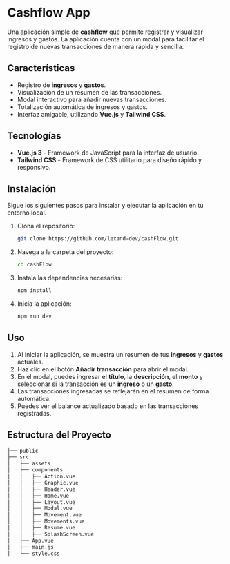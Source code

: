 # Cashflow App

Una aplicación simple de **cashflow** que permite registrar y visualizar ingresos y gastos. La aplicación cuenta con un modal para facilitar el registro de nuevas transacciones de manera rápida y sencilla.

## Características

- Registro de **ingresos** y **gastos**.
- Visualización de un resumen de las transacciones.
- Modal interactivo para añadir nuevas transacciones.
- Totalización automática de ingresos y gastos.
- Interfaz amigable, utilizando **Vue.js** y **Tailwind CSS**.

## Tecnologías

- **Vue.js 3** - Framework de JavaScript para la interfaz de usuario.
- **Tailwind CSS** - Framework de CSS utilitario para diseño rápido y responsivo.

## Instalación

Sigue los siguientes pasos para instalar y ejecutar la aplicación en tu entorno local.

1. Clona el repositorio:

   ```bash
   git clone https://github.com/lexand-dev/cashFlow.git
   ```

2. Navega a la carpeta del proyecto:

   ```bash
   cd cashFlow
   ```

3. Instala las dependencias necesarias:

   ```bash
   npm install
   ```

4. Inicia la aplicación:

   ```bash
   npm run dev
   ```

## Uso

1. Al iniciar la aplicación, se muestra un resumen de tus **ingresos** y **gastos** actuales.
2. Haz clic en el botón **Añadir transacción** para abrir el modal.
3. En el modal, puedes ingresar el **título**, la **descripción**, el **monto** y seleccionar si la transacción es un **ingreso** o un **gasto**.
4. Las transacciones ingresadas se reflejarán en el resumen de forma automática.
5. Puedes ver el balance actualizado basado en las transacciones registradas.

## Estructura del Proyecto

```bash
├── public
├── src
│   ├── assets
│   ├── components
│   │   ├── Action.vue
│   │   ├── Graphic.vue
│   │   ├── Header.vue
│   │   ├── Home.vue
│   │   ├── Layout.vue
│   │   ├── Modal.vue
│   │   ├── Movement.vue
│   │   ├── Movements.vue
│   │   ├── Resume.vue
│   │   ├── SplashScreen.vue
│   ├── App.vue
│   ├── main.js
│   └── style.css
```
